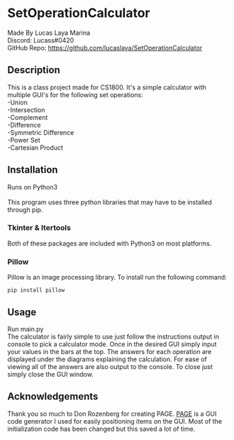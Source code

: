 # SetOperationCalculator
Made By Lucas Laya Marina <br />
Discord: Lucass#0420 <br />
GitHub Repo: https://github.com/lucaslaya/SetOperationCalculator

## Description
This is a class project made for CS1800. It's a simple calculator with multiple GUI's for the following set operations: <br />
-Union <br />
-Intersection <br />
-Complement <br />
-Difference <br />
-Symmetric Difference <br />
-Power Set <br />
-Cartesian Product <br />

## Installation
Runs on Python3 <br />
<br />
This program uses three python libraries that may have to be installed through pip. <br />
### Tkinter & Itertools
Both of these packages are included with Python3 on most platforms. 
### Pillow
Pillow is an image processing library. To install run the following command:
```
pip install pillow
```

## Usage
Run main.py <br />
The calculator is fairly simple to use just follow the instructions output in console to pick a calculator mode. Once in the desired GUI simply input your values in the bars at the top. The answers for each operation are displayed under the diagrams explaining the calculation. For ease of viewing all of the answers are also output to the console. To close just simply close the GUI window.

## Acknowledgements
Thank you so much to Don Rozenberg for creating PAGE. [PAGE](http://page.sourceforge.net/) is a GUI code generator I used for easily positioning items on the GUI. Most of the initialization code has been changed but this saved a lot of time.
